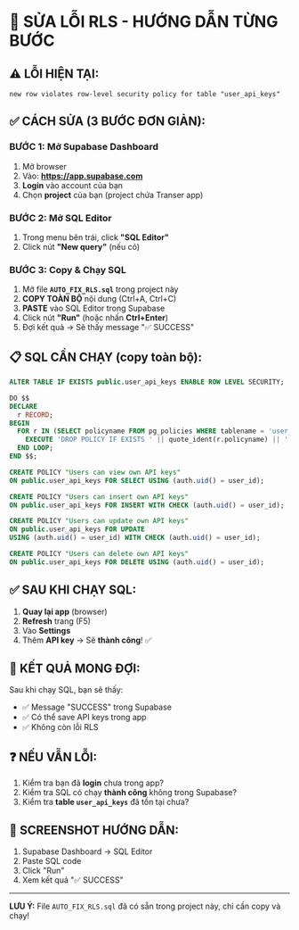 # 🔧 SỬA LỖI RLS - HƯỚNG DẪN TỪNG BƯỚC

## ⚠️ LỖI HIỆN TẠI:
```
new row violates row-level security policy for table "user_api_keys"
```

## ✅ CÁCH SỬA (3 BƯỚC ĐƠN GIẢN):

### BƯỚC 1: Mở Supabase Dashboard
1. Mở browser
2. Vào: **https://app.supabase.com**
3. **Login** vào account của bạn
4. Chọn **project** của bạn (project chứa Transer app)

### BƯỚC 2: Mở SQL Editor
1. Trong menu bên trái, click **"SQL Editor"**
2. Click nút **"New query"** (nếu có)

### BƯỚC 3: Copy & Chạy SQL
1. Mở file **`AUTO_FIX_RLS.sql`** trong project này
2. **COPY TOÀN BỘ** nội dung (Ctrl+A, Ctrl+C)
3. **PASTE** vào SQL Editor trong Supabase
4. Click nút **"Run"** (hoặc nhấn **Ctrl+Enter**)
5. Đợi kết quả → Sẽ thấy message "✅ SUCCESS"

## 📋 SQL CẦN CHẠY (copy toàn bộ):

```sql
ALTER TABLE IF EXISTS public.user_api_keys ENABLE ROW LEVEL SECURITY;

DO $$
DECLARE
  r RECORD;
BEGIN
  FOR r IN (SELECT policyname FROM pg_policies WHERE tablename = 'user_api_keys') LOOP
    EXECUTE 'DROP POLICY IF EXISTS ' || quote_ident(r.policyname) || ' ON public.user_api_keys';
  END LOOP;
END $$;

CREATE POLICY "Users can view own API keys" 
ON public.user_api_keys FOR SELECT USING (auth.uid() = user_id);

CREATE POLICY "Users can insert own API keys" 
ON public.user_api_keys FOR INSERT WITH CHECK (auth.uid() = user_id);

CREATE POLICY "Users can update own API keys" 
ON public.user_api_keys FOR UPDATE 
USING (auth.uid() = user_id) WITH CHECK (auth.uid() = user_id);

CREATE POLICY "Users can delete own API keys" 
ON public.user_api_keys FOR DELETE USING (auth.uid() = user_id);
```

## ✅ SAU KHI CHẠY SQL:

1. **Quay lại app** (browser)
2. **Refresh** trang (F5)
3. Vào **Settings**
4. Thêm **API key** → Sẽ **thành công**! ✅

## 🎯 KẾT QUẢ MONG ĐỢI:

Sau khi chạy SQL, bạn sẽ thấy:
- ✅ Message "SUCCESS" trong Supabase
- ✅ Có thể save API keys trong app
- ✅ Không còn lỗi RLS

## ❓ NẾU VẪN LỖI:

1. Kiểm tra bạn đã **login** chưa trong app?
2. Kiểm tra SQL có chạy **thành công** không trong Supabase?
3. Kiểm tra **table `user_api_keys`** đã tồn tại chưa?

## 📸 SCREENSHOT HƯỚNG DẪN:

1. Supabase Dashboard → SQL Editor
2. Paste SQL code
3. Click "Run"
4. Xem kết quả "✅ SUCCESS"

---

**LƯU Ý:** File `AUTO_FIX_RLS.sql` đã có sẵn trong project này, chỉ cần copy và chạy!

